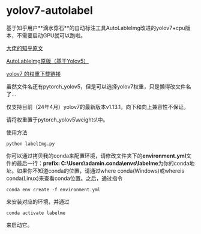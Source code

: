 # yolov7-autolabel

基于知乎用户**滴水穿石​**的自动标注工具AutoLableImg改进的yolov7+cpu版本，不需要启动GPU就可以跑啦。

[大佬的知乎原文](https://zhuanlan.zhihu.com/p/467730793)

[AutoLableImg原版（基于Yolov5）](https://zhuanlan.zhihu.com/p/467730793)

[yolov7 的权重下载链接](https://github.com/WongKinYiu/yolov7/releases/download/v0.1/yolov7-e6e.pt)

虽然文件名还有pytorch_yolov5，但是可以选择yolov7权重，只是懒得改文件名了...

仅支持目前（24年4月）yolov7的最新版本v1.13.1，向下和向上兼容性不保证。

请将权重置于pytorch_yolov5\weights\中。

使用方法
```
python labelImg.py
```

你可以通过拷贝我的conda来配置环境，请修改文件夹下的**environment.yml**文件的最后一行：**prefix: C:\Users\adamin\.conda\envs\labelme**为你的conda地址。如果你不知道conda的位置，请通过where conda(Windows)或whereis conda(Linux)来查看conda位置。之后，通过指令

```
conda env create -f environment.yml
```

来安装对应的环境，并通过

```
conda activate labelme
```

来启动它。
